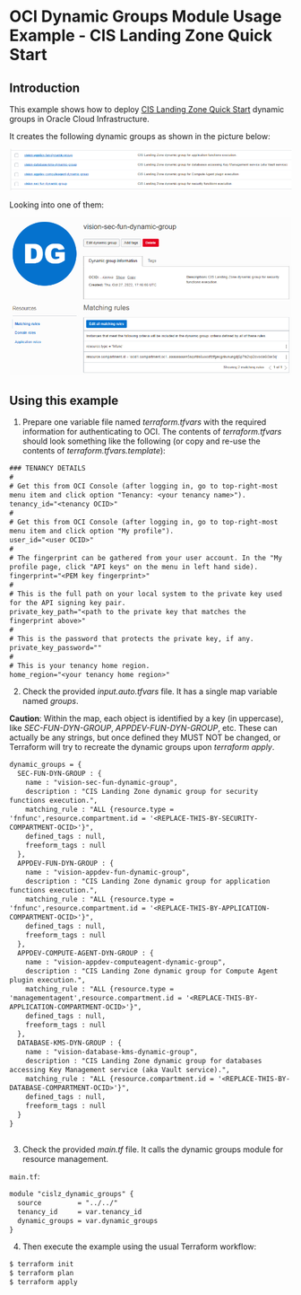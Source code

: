 # OCI Dynamic Groups Module Usage Example - CIS Landing Zone Quick Start

## Introduction

This example shows how to deploy [CIS Landing Zone Quick Start](https://github.com/oracle-quickstart/oci-cis-landingzone-quickstart) dynamic groups in Oracle Cloud Infrastructure.

It creates the following dynamic groups as shown in the picture below:

![Dynamic Groups](./images/dynamic-groups.PNG)

Looking into one of them:

![Security Functions Dynamic Group](./images/security-functions-dynamic-group.PNG)

## Using this example
1. Prepare one variable file named *terraform.tfvars* with the required information for authenticating to OCI. The contents of *terraform.tfvars* should look something like the following (or copy and re-use the contents of *terraform.tfvars.template*):

```
### TENANCY DETAILS
#
# Get this from OCI Console (after logging in, go to top-right-most menu item and click option "Tenancy: <your tenancy name>").
tenancy_id="<tenancy OCID>"
#
# Get this from OCI Console (after logging in, go to top-right-most menu item and click option "My profile").
user_id="<user OCID>"
#
# The fingerprint can be gathered from your user account. In the "My profile page, click "API keys" on the menu in left hand side).
fingerprint="<PEM key fingerprint>"
#
# This is the full path on your local system to the private key used for the API signing key pair.
private_key_path="<path to the private key that matches the fingerprint above>"
#
# This is the password that protects the private key, if any.
private_key_password=""
#
# This is your tenancy home region.
home_region="<your tenancy home region>"
```

2. Check the provided *input.auto.tfvars* file. It has a single map variable named *groups*. 

**Caution**: Within the map, each object is identified by a key (in uppercase), like *SEC-FUN-DYN-GROUP*, *APPDEV-FUN-DYN-GROUP*, etc. These can actually be any strings, but once defined they MUST NOT be changed, or Terraform will try to recreate the dynamic groups upon *terraform apply*.

```
dynamic_groups = {  
  SEC-FUN-DYN-GROUP : { 
    name : "vision-sec-fun-dynamic-group",  
    description : "CIS Landing Zone dynamic group for security functions execution.",      
    matching_rule : "ALL {resource.type = 'fnfunc',resource.compartment.id = '<REPLACE-THIS-BY-SECURITY-COMPARTMENT-OCID>'}", 
    defined_tags : null, 
    freeform_tags : null
  },
  APPDEV-FUN-DYN-GROUP : { 
    name : "vision-appdev-fun-dynamic-group",  
    description : "CIS Landing Zone dynamic group for application functions execution.",      
    matching_rule : "ALL {resource.type = 'fnfunc',resource.compartment.id = '<REPLACE-THIS-BY-APPLICATION-COMPARTMENT-OCID>'}", 
    defined_tags : null, 
    freeform_tags : null
  },  
  APPDEV-COMPUTE-AGENT-DYN-GROUP : { 
    name : "vision-appdev-computeagent-dynamic-group",  
    description : "CIS Landing Zone dynamic group for Compute Agent plugin execution.",      
    matching_rule : "ALL {resource.type = 'managementagent',resource.compartment.id = '<REPLACE-THIS-BY-APPLICATION-COMPARTMENT-OCID>'}", 
    defined_tags : null, 
    freeform_tags : null
  },                                        
  DATABASE-KMS-DYN-GROUP : { 
    name : "vision-database-kms-dynamic-group",  
    description : "CIS Landing Zone dynamic group for databases accessing Key Management service (aka Vault service).",      
    matching_rule : "ALL {resource.compartment.id = '<REPLACE-THIS-BY-DATABASE-COMPARTMENT-OCID>'}", 
    defined_tags : null, 
    freeform_tags : null
  }
}
  
```

3. Check the provided *main.tf* file. It calls the dynamic groups module for resource management. 

`main.tf`:

```
module "cislz_dynamic_groups" {
  source         = "../../"
  tenancy_id     = var.tenancy_id
  dynamic_groups = var.dynamic_groups
}
```

4. Then execute the example using the usual Terraform workflow:

```
$ terraform init
$ terraform plan
$ terraform apply
```